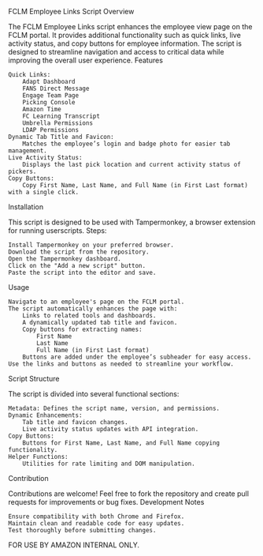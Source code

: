 FCLM Employee Links Script
Overview

The FCLM Employee Links script enhances the employee view page on the FCLM portal. It provides additional functionality such as quick links, live activity status, and copy buttons for employee information. The script is designed to streamline navigation and access to critical data while improving the overall user experience.
Features

    Quick Links:
        Adapt Dashboard
        FANS Direct Message
        Engage Team Page
        Picking Console
        Amazon Time
        FC Learning Transcript
        Umbrella Permissions
        LDAP Permissions
    Dynamic Tab Title and Favicon:
        Matches the employee’s login and badge photo for easier tab management.
    Live Activity Status:
        Displays the last pick location and current activity status of pickers.
    Copy Buttons:
        Copy First Name, Last Name, and Full Name (in First Last format) with a single click.

Installation

This script is designed to be used with Tampermonkey, a browser extension for running userscripts.
Steps:

    Install Tampermonkey on your preferred browser.
    Download the script from the repository.
    Open the Tampermonkey dashboard.
    Click on the "Add a new script" button.
    Paste the script into the editor and save.

Usage

    Navigate to an employee's page on the FCLM portal.
    The script automatically enhances the page with:
        Links to related tools and dashboards.
        A dynamically updated tab title and favicon.
        Copy buttons for extracting names:
            First Name
            Last Name
            Full Name (in First Last format)
        Buttons are added under the employee’s subheader for easy access.
    Use the links and buttons as needed to streamline your workflow.

Script Structure

The script is divided into several functional sections:

    Metadata: Defines the script name, version, and permissions.
    Dynamic Enhancements:
        Tab title and favicon changes.
        Live activity status updates with API integration.
    Copy Buttons:
        Buttons for First Name, Last Name, and Full Name copying functionality.
    Helper Functions:
        Utilities for rate limiting and DOM manipulation.

Contribution

Contributions are welcome! Feel free to fork the repository and create pull requests for improvements or bug fixes.
Development Notes

    Ensure compatibility with both Chrome and Firefox.
    Maintain clean and readable code for easy updates.
    Test thoroughly before submitting changes.

FOR USE BY AMAZON INTERNAL ONLY. 
